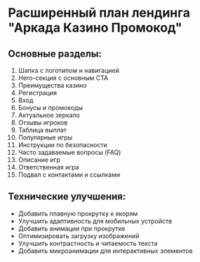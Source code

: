 # Расширенный план лендинга "Аркада Казино Промокод"

## Основные разделы:
1. Шапка с логотипом и навигацией
2. Hero-секция с основным CTA
3. Преимущества казино
4. Регистрация
5. Вход
6. Бонусы и промокоды
7. Актуальное зеркало
8. Отзывы игроков
9. Таблица выплат
10. Популярные игры
11. Инструкции по безопасности
12. Часто задаваемые вопросы (FAQ)
13. Описание игр
14. Ответственная игра
15. Подвал с контактами и ссылками

## Технические улучшения:
- Добавить плавную прокрутку к якорям
- Улучшить адаптивность для мобильных устройств
- Добавить анимации при прокрутке
- Оптимизировать загрузку изображений
- Улучшить контрастность и читаемость текста
- Добавить микроанимации для интерактивных элементов